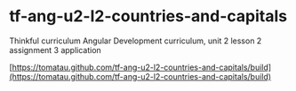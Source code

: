 tf-ang-u2-l2-countries-and-capitals
===================================

Thinkful curriculum Angular Development curriculum, unit 2 lesson 2 assignment 3 application

[https://tomatau.github.com/tf-ang-u2-l2-countries-and-capitals/build](https://tomatau.github.com/tf-ang-u2-l2-countries-and-capitals/build)